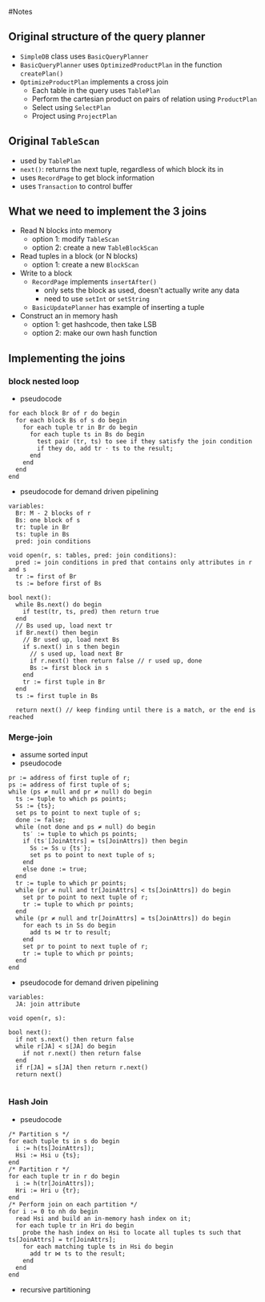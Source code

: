 #Notes

## Original structure of the query planner
- `SimpleDB` class uses `BasicQueryPlanner`
- `BasicQueryPlanner` uses `OptimizedProductPlan` in the function `createPlan()`
- `OptimizeProductPlan` implements a cross join
    - Each table in the query uses `TablePlan`
    - Perform the cartesian product on pairs of relation using `ProductPlan`
    - Select using `SelectPlan`
    - Project using `ProjectPlan`
    
## Original `TableScan`
- used by `TablePlan`
- `next()`: returns the next tuple, regardless of which block its in
- uses `RecordPage` to get block information
- uses `Transaction` to control buffer

## What we need to implement the 3 joins
- Read N blocks into memory 
  - option 1: modify `TableScan`
  - option 2: create a new `TableBlockScan`
- Read tuples in a block (or N blocks)
  - option 1: create a new `BlockScan`
- Write to a block
  - `RecordPage` implements `insertAfter()`
    - only sets the block as used, doesn't actually write any data
    - need to use `setInt` or `setString`
  - `BasicUpdatePlanner` has example of inserting a tuple
- Construct an in memory hash
    - option 1: get hashcode, then take LSB
    - option 2: make our own hash function

## Implementing the joins
### block nested loop
- pseudocode
```
for each block Br of r do begin
  for each block Bs of s do begin
    for each tuple tr in Br do begin
      for each tuple ts in Bs do begin
        test pair (tr, ts) to see if they satisfy the join condition
        if they do, add tr ⋅ ts to the result;
      end
    end
  end
end
```
- pseudocode for demand driven pipelining
```
variables:
  Br: M - 2 blocks of r
  Bs: one block of s
  tr: tuple in Br
  ts: tuple in Bs
  pred: join conditions

void open(r, s: tables, pred: join conditions):
  pred := join conditions in pred that contains only attributes in r and s
  tr := first of Br
  ts := before first of Bs
  
bool next():
  while Bs.next() do begin
    if test(tr, ts, pred) then return true
  end  
  // Bs used up, load next tr
  if Br.next() then begin
    // Br used up, load next Bs
    if s.next() in s then begin
      // s used up, load next Br
      if r.next() then return false // r used up, done
      Bs := first block in s
    end   
    tr := first tuple in Br
  end
  ts := first tuple in Bs
      
  return next() // keep finding until there is a match, or the end is reached  
```

### Merge-join
- assume sorted input
- pseudocode
```
pr := address of first tuple of r;
ps := address of first tuple of s;
while (ps ≠ null and pr ≠ null) do begin
  ts := tuple to which ps points;
  Ss := {ts};
  set ps to point to next tuple of s;
  done := false;
  while (not done and ps ≠ null) do begin
    ts′ := tuple to which ps points;
    if (ts′[JoinAttrs] = ts[JoinAttrs]) then begin
      Ss := Ss ∪ {ts′};
      set ps to point to next tuple of s;
    end
    else done := true;
  end
  tr := tuple to which pr points;
  while (pr ≠ null and tr[JoinAttrs] < ts[JoinAttrs]) do begin
    set pr to point to next tuple of r;
    tr := tuple to which pr points;
  end
  while (pr ≠ null and tr[JoinAttrs] = ts[JoinAttrs]) do begin
    for each ts in Ss do begin
      add ts ⋈ tr to result;
    end
    set pr to point to next tuple of r;
    tr := tuple to which pr points;
  end
end
```
- pseudocode for demand driven pipelining
```
variables:
  JA: join attribute
  
void open(r, s):

bool next():
  if not s.next() then return false
  while r[JA] < s[JA] do begin
    if not r.next() then return false
  end
  if r[JA] = s[JA] then return r.next()
  return next()
      
```

### Hash Join
- pseudocode
```
/* Partition s */
for each tuple ts in s do begin
  i := h(ts[JoinAttrs]);
  Hsi := Hsi ∪ {ts};
end
/* Partition r */
for each tuple tr in r do begin
  i := h(tr[JoinAttrs]);
  Hri := Hri ∪ {tr};
end
/* Perform join on each partition */
for i := 0 to nh do begin
  read Hsi and build an in-memory hash index on it;
  for each tuple tr in Hri do begin
    probe the hash index on Hsi to locate all tuples ts such that ts[JoinAttrs] = tr[JoinAttrs];
    for each matching tuple ts in Hsi do begin
      add tr ⋈ ts to the result;
    end
  end
end
```
- recursive partitioning
